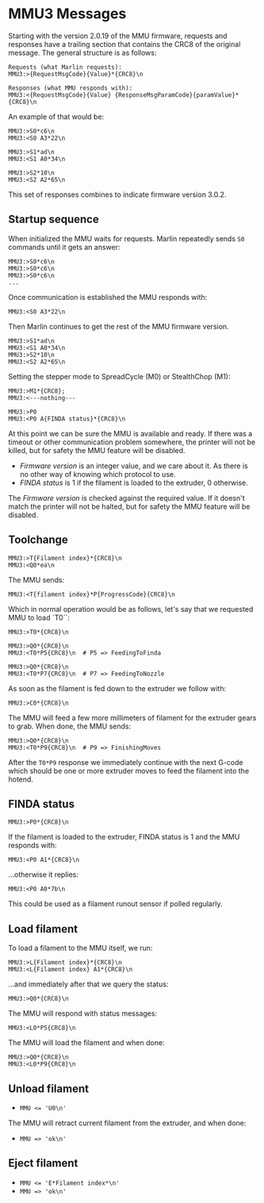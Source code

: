 # MMU3 Messages

Starting with the version 2.0.19 of the MMU firmware, requests and responses have a trailing section that contains the CRC8 of the original message. The general structure is as follows:

```
Requests (what Marlin requests):
MMU3:>{RequestMsgCode}{Value}*{CRC8}\n

Responses (what MMU responds with):
MMU3:<{RequestMsgCode}{Value} {ResponseMsgParamCode}{paramValue}*{CRC8}\n
```

An example of that would be:

```
MMU3:>S0*c6\n
MMU3:<S0 A3*22\n

MMU3:>S1*ad\n
MMU3:<S1 A0*34\n

MMU3:>S2*10\n
MMU3:<S2 A2*65\n
```

This set of responses combines to indicate firmware version 3.0.2.

## Startup sequence

When initialized the MMU waits for requests. Marlin repeatedly sends `S0` commands until it gets an answer:
```
MMU3:>S0*c6\n
MMU3:>S0*c6\n
MMU3:>S0*c6\n
...
```

Once communication is established the MMU responds with:
```
MMU3:<S0 A3*22\n
```

Then Marlin continues to get the rest of the MMU firmware version.
```
MMU3:>S1*ad\n
MMU3:<S1 A0*34\n
MMU3:>S2*10\n
MMU3:<S2 A2*65\n
```

Setting the stepper mode to SpreadCycle (M0) or StealthChop (M1):
```
MMU3:>M1*{CRC8};
MMU3:<---nothing---
```

```
MMU3:>P0
MMU3:<P0 A{FINDA status}*{CRC8}\n
```

At this point we can be sure the MMU is available and ready. If there was a timeout or other communication problem somewhere, the printer will not be killed, but for safety the MMU feature will be disabled.

- *Firmware version* is an integer value, and we care about it. As there is no other way of knowing which protocol to use.
- *FINDA status* is 1 if the filament is loaded to the extruder, 0 otherwise.

The *Firmware version* is checked against the required value. If it doesn't match the printer will not be halted, but for safety the MMU feature will be disabled.

## Toolchange

```
MMU3:>T{Filament index}*{CRC8}\n
MMU3:<Q0*ea\n
```

The MMU sends:
```
MMU3:<T{filament index}*P{ProgressCode}{CRC8}\n
```

Which in normal operation would be as follows, let's say that we requested MMU to load `T0``:
```
MMU3:>T0*{CRC8}\n

MMU3:>Q0*{CRC8}\n
MMU3:<T0*P5{CRC8}\n  # P5 => FeedingToFinda

MMU3:>Q0*{CRC8}\n
MMU3:<T0*P7{CRC8}\n  # P7 => FeedingToNozzle
```

As soon as the filament is fed down to the extruder we follow with:

```
MMU3:>C0*{CRC8}\n
```

The MMU will feed a few more millimeters of filament for the extruder gears to grab. When done, the MMU sends:
```
MMU3:>Q0*{CRC8}\n
MMU3:<T0*P9{CRC8}\n  # P9 => FinishingMoves
```

After the `T0*P9` response we immediately continue with the next G-code which should be one or more extruder moves to feed the filament into the hotend.


## FINDA status
```
MMU3:>P0*{CRC8}\n
```

If the filament is loaded to the extruder, FINDA status is 1 and the MMU responds with:
```
MMU3:<P0 A1*{CRC8}\n
```

…otherwise it replies:
```
MMU3:<P0 A0*7b\n
```

This could be used as a filament runout sensor if polled regularly.

## Load filament

To load a filament to the MMU itself, we run:
```
MMU3:>L{Filament index}*{CRC8}\n
MMU3:<L{Filament index} A1*{CRC8}\n
```

…and immediately after that we query the status:
```
MMU3:>Q0*{CRC8}\n
```

The MMU will respond with status messages:
```
MMU3:<L0*P5{CRC8}\n
```

The MMU will load the filament and when done:
```
MMU3:>Q0*{CRC8}\n
MMU3:<L0*P9{CRC8}\n
```

## Unload filament

- `MMU <= 'U0\n'`

The MMU will retract current filament from the extruder, and when done:

- `MMU => 'ok\n'`

## Eject filament

- `MMU <= 'E*Filament index*\n'`
- `MMU => 'ok\n'`
